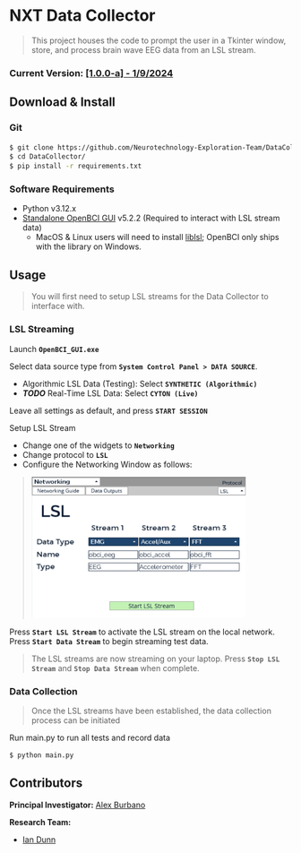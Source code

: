 # NXT Data Collector

> This project houses the code to prompt the user in a Tkinter window, store, and process brain wave EEG data from an LSL stream.

### Current Version: [[1.0.0-a] - 1/9/2024](docs/changelog.md)

## Download & Install

### Git 

```bash
$ git clone https://github.com/Neurotechnology-Exploration-Team/DataCollector.git
$ cd DataCollector/
$ pip install -r requirements.txt
```

### Software Requirements
- Python v3.12.x
- [Standalone OpenBCI GUI](https://openbci.com/downloads) v5.2.2 (Required to interact with LSL stream data)
  - MacOS & Linux users will need to install [liblsl](https://github.com/sccn/liblsl); OpenBCI only ships with the library on Windows.

## Usage

> You will first need to setup LSL streams for the Data Collector to interface with.

### LSL Streaming

Launch **`OpenBCI_GUI.exe`**


Select data source type from **`System Control Panel > DATA SOURCE`**.
- Algorithmic LSL Data (Testing): Select **`SYNTHETIC (Algorithmic)`**
- ***TODO*** Real-Time LSL Data: Select **`CYTON (Live)`**


Leave all settings as default, and press **`START SESSION`**

Setup LSL Stream
- Change one of the widgets to **`Networking`**
- Change protocol to **`LSL`**
- Configure the Networking Window as follows:
> ![image](./docs/images/networking_configuration.png)

Press **`Start LSL Stream`** to activate the LSL stream on the local network. Press **`Start Data Stream`** to begin streaming test data.

> The LSL streams are now streaming on your laptop. Press **`Stop LSL Stream`** and **`Stop Data Stream`** when complete.

### Data Collection
> Once the LSL streams have been established, the data collection process can be initiated

Run main.py to run all tests and record data
```bash
$ python main.py
```

## Contributors
**Principal Investigator:** [Alex Burbano](mailto:arb8590@rit.edu)

**Research Team:**
- [Ian Dunn](mailto:itd3516@rit.edu)
